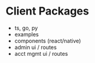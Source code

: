 # Client Packages

- ts, go, py
- examples
- components (react/native)
- admin ui / routes
- acct mgmt ui / routes